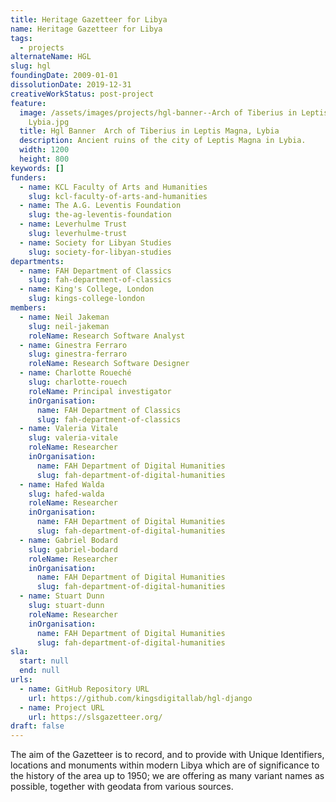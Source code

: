 ```yaml
---
title: Heritage Gazetteer for Libya
name: Heritage Gazetteer for Libya
tags:
  - projects
alternateName: HGL
slug: hgl
foundingDate: 2009-01-01
dissolutionDate: 2019-12-31
creativeWorkStatus: post-project
feature:
  image: /assets/images/projects/hgl-banner--Arch of Tiberius in Leptis Magna,
    Lybia.jpg
  title: Hgl Banner  Arch of Tiberius in Leptis Magna, Lybia
  description: Ancient ruins of the city of Leptis Magna in Lybia.
  width: 1200
  height: 800
keywords: []
funders:
  - name: KCL Faculty of Arts and Humanities
    slug: kcl-faculty-of-arts-and-humanities
  - name: The A.G. Leventis Foundation
    slug: the-ag-leventis-foundation
  - name: Leverhulme Trust
    slug: leverhulme-trust
  - name: Society for Libyan Studies
    slug: society-for-libyan-studies
departments:
  - name: FAH Department of Classics
    slug: fah-department-of-classics
  - name: King's College, London
    slug: kings-college-london
members:
  - name: Neil Jakeman
    slug: neil-jakeman
    roleName: Research Software Analyst
  - name: Ginestra Ferraro
    slug: ginestra-ferraro
    roleName: Research Software Designer
  - name: Charlotte Roueché
    slug: charlotte-rouech
    roleName: Principal investigator
    inOrganisation:
      name: FAH Department of Classics
      slug: fah-department-of-classics
  - name: Valeria Vitale
    slug: valeria-vitale
    roleName: Researcher
    inOrganisation:
      name: FAH Department of Digital Humanities
      slug: fah-department-of-digital-humanities
  - name: Hafed Walda
    slug: hafed-walda
    roleName: Researcher
    inOrganisation:
      name: FAH Department of Digital Humanities
      slug: fah-department-of-digital-humanities
  - name: Gabriel Bodard
    slug: gabriel-bodard
    roleName: Researcher
    inOrganisation:
      name: FAH Department of Digital Humanities
      slug: fah-department-of-digital-humanities
  - name: Stuart Dunn
    slug: stuart-dunn
    roleName: Researcher
    inOrganisation:
      name: FAH Department of Digital Humanities
      slug: fah-department-of-digital-humanities
sla:
  start: null
  end: null
urls:
  - name: GitHub Repository URL
    url: https://github.com/kingsdigitallab/hgl-django
  - name: Project URL
    url: https://slsgazetteer.org/
draft: false
---
```


The aim of the Gazetteer is to record, and to provide with Unique Identifiers, locations and monuments within modern Libya which are of significance to the history of the area up to 1950; we are offering as many variant names as possible, together with geodata from various sources.
